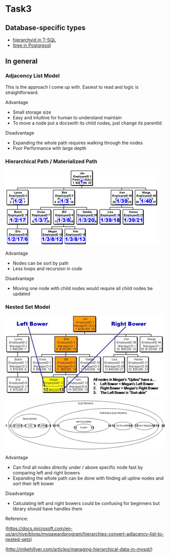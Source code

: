 # Task3

## Database-specific types

* [hierarchyid in T-SQL](https://docs.microsoft.com/en-us/sql/t-sql/data-types/hierarchyid-data-type-method-reference?view=sql-server-ver15)
* [ltree in Postgresql](https://www.postgresql.org/docs/current/ltree.html)

## In general

### Adjacency List Model

This is the approach I come up with. Easiest to read and logic is straightforward.

Advantage

* Small storage size
* Easy and intuitive for human to understand maintain
* To move a node put a docswith its child nodes, just change its parentId

Disadvantage

* Expanding the whole path requires walking through the nodes
* Poor Performance with large depth

### Hierarchical Path / Materialized Path

![Hierarchical Path](task3/pic1.png)

Advantage

* Nodes can be sort by path
* Less loops and recursion in code

Disadvantage

*  Moving one node with child nodes would require all child nodes be updated

### Nested Set Model

![Nested Set Model](task3/pic2.jpg)

![Nested Set Model2](task3/pic3.png)

Advantage

* Can find all nodes directly under / above specific node fast by comparing left and right bowers
* Expanding the whole path can be done with finding all upline nodes and sort their left bower

Disadvantage

* Calculating left and right bowers could be confusing for beginners but library should have handles them


Reference:

(https://docs.microsoft.com/en-us/archive/blogs/mvpawardprogram/hierarchies-convert-adjacency-list-to-nested-sets)

(http://mikehillyer.com/articles/managing-hierarchical-data-in-mysql/)
